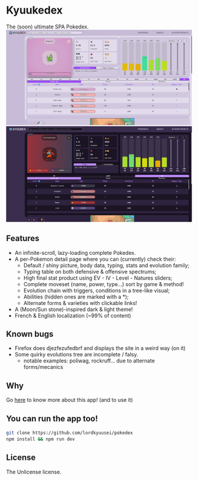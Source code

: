 Kyuukedex
=========

The (soon) ultimate SPA Pokedex.
![light](/static/screenshots/kyuudex-light-espeon.png)
![dark](/static/screenshots/kyuudex-dark-incineroar.png)

Features
--------

*   An infinite-scroll, lazy-loading complete Pokedex.
*   A per-Pokemon detail page where you can (currently) check their:
    *   Default / shiny picture, body data, typing, stats and evolution family;
    *   Typing table on both defensive & offensive spectrums;
    *   High final stat product using EV - IV - Level - Natures sliders;
    *   Complete moveset (name, power, type...) sort by game & method!
    *   Evolution chain with triggers, conditions in a tree-like visual;
    *   Abilities (hidden ones are marked with a \*);
    *   Alternate forms & varieties with clickable links!
*   A (Moon/Sun stone)-inspired dark & light theme!
*   French & English localization (~99% of content)

Known bugs
----------

*   Firefox does djezfezufedbrf and displays the site in a weird way (on it)
*   Some quirky evolutions tree are incomplete / falsy.
    * notable examples: poliwag, rockruff... due to alternate forms/mecanics


Why
---

Go [here](https://kyuudex.lkyuusei.fr/about) to know more about this app! (and to use it)

You can run the app too!
------------------------

```sh
git clone https://github.com/lordkyuusei/pokedex  
npm install && npm run dev
```

License
-------

The Unlicense license.